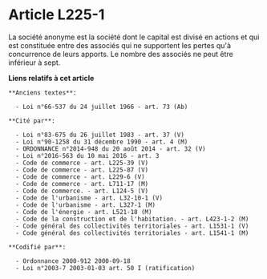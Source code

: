 # Article L225-1

La société anonyme est la société dont le capital est divisé en actions et qui est constituée entre des associés qui ne
supportent les pertes qu'à concurrence de leurs apports. Le nombre des associés ne peut être inférieur à sept.

**Liens relatifs à cet article**

	**Anciens textes**:

	  - Loi n°66-537 du 24 juillet 1966 - art. 73 (Ab)

	**Cité par**:

	  - Loi n°83-675 du 26 juillet 1983 - art. 37 (V)
	  - Loi n°90-1258 du 31 décembre 1990 - art. 4 (M)
	  - ORDONNANCE n°2014-948 du 20 août 2014 - art. 32 (V)
	  - Loi n°2016-563 du 10 mai 2016 - art. 3
	  - Code de commerce - art. L225-39 (V)
	  - Code de commerce - art. L225-87 (V)
	  - Code de commerce - art. L229-6 (V)
	  - Code de commerce - art. L711-17 (M)
	  - Code de commerce. - art. L124-5 (V)
	  - Code de l'urbanisme - art. L32-10-1 (V)
	  - Code de l'urbanisme - art. L327-1 (M)
	  - Code de l'énergie - art. L521-18 (M)
	  - Code de la construction et de l'habitation. - art. L423-1-2 (M)
	  - Code général des collectivités territoriales - art. L1531-1 (V)
	  - Code général des collectivités territoriales - art. L1541-1 (M)

	**Codifié par**:

	  - Ordonnance 2000-912 2000-09-18
	  - Loi n°2003-7 2003-01-03 art. 50 I (ratification)
